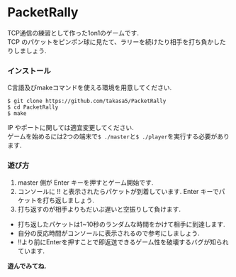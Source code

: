 # PacketRally
TCP通信の練習として作った1on1のゲームです.\
TCP のパケットをピンポン球に見たて、ラリーを続けたり相手を打ち負かしたりしましょう.
### インストール
C言語及びmakeコマンドを使える環境を用意してください.
```
$ git clone https://github.com/takasa5/PacketRally
$ cd PacketRally
$ make
```
IP やポートに関しては適宜変更してください.\
ゲームを始めるには2つの端末で`$ ./master`と`$ ./player`を実行する必要があります.
### 遊び方

1. master 側が Enter キーを押すとゲーム開始です.
2. コンソールに !! と表示されたらパケットが到着しています. Enter キーでパケットを打ち返しましょう. 
3. 打ち返すのが相手よりもだいぶ遅いと空振りして負けます.

- 打ち返したパケットは1~10秒のランダムな時間をかけて相手に到達します.
- 自分の反応時間がコンソールに表示されるので参考にしましょう.
- !!より前にEnterを押すことで即返送できるゲーム性を破壊するバグが知られています.

**遊んでみてね.**
